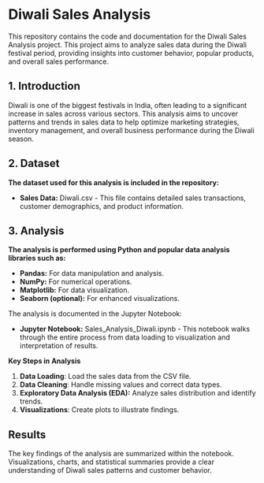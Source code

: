 # Diwali Sales Analysis

This repository contains the code and documentation for the Diwali Sales Analysis project. This project aims to analyze sales data during the Diwali festival period, providing insights into customer behavior, popular products, and overall sales performance.

## 1. Introduction

Diwali is one of the biggest festivals in India, often leading to a significant increase in sales across various sectors. This analysis aims to uncover patterns and trends in sales data to help optimize marketing strategies, inventory management, and overall business performance during the Diwali season.

## 2. Dataset

**The dataset used for this analysis is included in the repository:**

* **Sales Data:** Diwali.csv - This file contains detailed sales transactions, customer demographics, and product information.

## 3. Analysis

**The analysis is performed using Python and popular data analysis libraries such as:**

* **Pandas:** For data manipulation and analysis.
* **NumPy:** For numerical operations.
* **Matplotlib:** For data visualization.
* **Seaborn (optional):** For enhanced visualizations.

The analysis is documented in the Jupyter Notebook:

* **Jupyter Notebook:** Sales_Analysis_Diwali.ipynb - This notebook walks through the entire process from data loading to visualization and interpretation of results.

**Key Steps in Analysis**

1. **Data Loading**: Load the sales data from the CSV file.
2. **Data Cleaning**: Handle missing values and correct data types.
3. **Exploratory Data Analysis (EDA):** Analyze sales distribution and identify trends.
4. **Visualizations**: Create plots to illustrate findings.

## Results

The key findings of the analysis are summarized within the notebook. Visualizations, charts, and statistical summaries provide a clear understanding of Diwali sales patterns and customer behavior.
